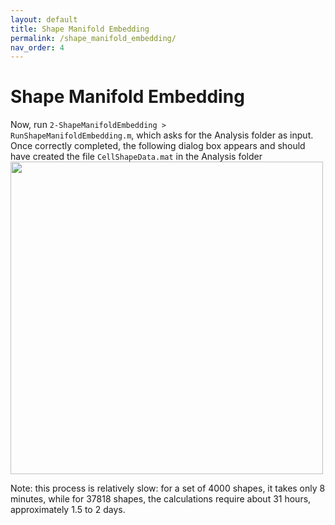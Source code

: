 ```yaml
---
layout: default
title: Shape Manifold Embedding
permalink: /shape_manifold_embedding/
nav_order: 4
---
```


# Shape Manifold Embedding

Now, run <code>2-ShapeManifoldEmbedding > RunShapeManifoldEmbedding.m</code>, which asks for the Analysis folder as input. Once correctly completed, the following dialog box appears and should have created the file <code>CellShapeData.mat</code> in the Analysis folder
<img align="center" width=500px src="./img/progress_complete.png">

Note: this process is relatively slow: for a set of 4000 shapes, it takes only 8 minutes, while for 37818 shapes, the calculations require about 31 hours, approximately 1.5 to 2 days.
